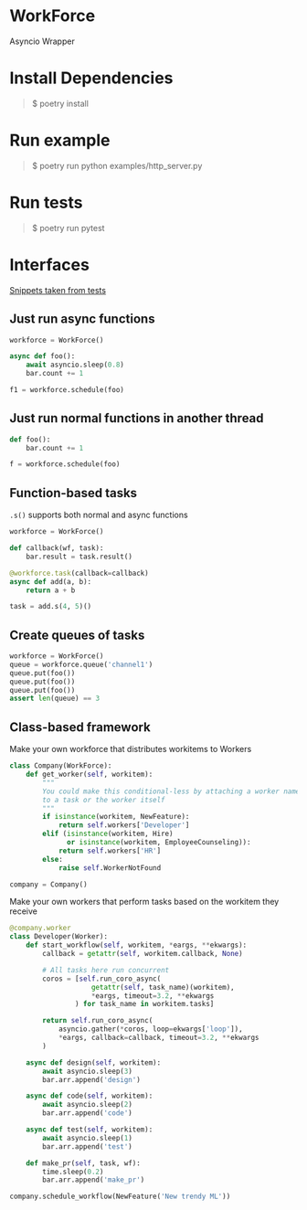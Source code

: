 # WorkForce
Asyncio Wrapper

# Install Dependencies
> $ poetry install

# Run example
> $ poetry run python examples/http_server.py

# Run tests
> $ poetry run pytest

# Interfaces
[Snippets taken from tests](https://github.com/Kick1911/WorkForce/blob/2bf0dd7dadcefd1240bfd87df8e2aa4a32b86572/tests/test_workforce.py#L54)

## Just run async functions
```python
workforce = WorkForce()

async def foo():
    await asyncio.sleep(0.8)
    bar.count += 1

f1 = workforce.schedule(foo)
```

## Just run normal functions in another thread
```python
def foo():
    bar.count += 1

f = workforce.schedule(foo)
```

## Function-based tasks
`.s()` supports both normal and async functions
```python
workforce = WorkForce()

def callback(wf, task):
    bar.result = task.result()

@workforce.task(callback=callback)
async def add(a, b):
    return a + b

task = add.s(4, 5)()
```

## Create queues of tasks
```python
workforce = WorkForce()
queue = workforce.queue('channel1')
queue.put(foo())
queue.put(foo())
queue.put(foo())
assert len(queue) == 3
```

## Class-based framework
Make your own workforce that distributes workitems to Workers
```python
class Company(WorkForce):
    def get_worker(self, workitem):
        """
        You could make this conditional-less by attaching a worker name
        to a task or the worker itself
        """
        if isinstance(workitem, NewFeature):
            return self.workers['Developer']
        elif (isinstance(workitem, Hire)
              or isinstance(workitem, EmployeeCounseling)):
            return self.workers['HR']
        else:
            raise self.WorkerNotFound

company = Company()
```

Make your own workers that perform tasks based on the workitem they receive
```python
@company.worker
class Developer(Worker):
    def start_workflow(self, workitem, *eargs, **ekwargs):
        callback = getattr(self, workitem.callback, None)

        # All tasks here run concurrent
        coros = [self.run_coro_async(
                    getattr(self, task_name)(workitem),
                    *eargs, timeout=3.2, **ekwargs
                ) for task_name in workitem.tasks]

        return self.run_coro_async(
            asyncio.gather(*coros, loop=ekwargs['loop']),
            *eargs, callback=callback, timeout=3.2, **ekwargs
        )

    async def design(self, workitem):
        await asyncio.sleep(3)
        bar.arr.append('design')

    async def code(self, workitem):
        await asyncio.sleep(2)
        bar.arr.append('code')

    async def test(self, workitem):
        await asyncio.sleep(1)
        bar.arr.append('test')

    def make_pr(self, task, wf):
        time.sleep(0.2)
        bar.arr.append('make_pr')

company.schedule_workflow(NewFeature('New trendy ML'))
```

